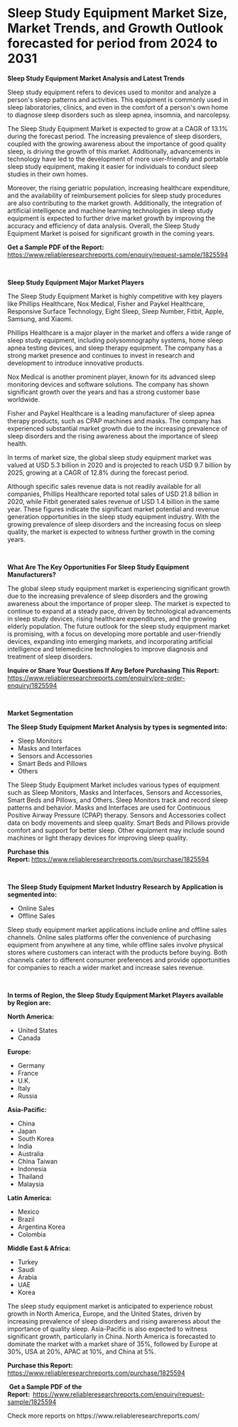 <p><h1>Sleep Study Equipment Market Size, Market Trends, and Growth Outlook forecasted for period from 2024 to 2031</h1></p><p><strong>Sleep Study Equipment Market Analysis and Latest Trends</strong></p>
<p><p>Sleep study equipment refers to devices used to monitor and analyze a person's sleep patterns and activities. This equipment is commonly used in sleep laboratories, clinics, and even in the comfort of a person's own home to diagnose sleep disorders such as sleep apnea, insomnia, and narcolepsy.</p><p>The Sleep Study Equipment Market is expected to grow at a CAGR of 13.1% during the forecast period. The increasing prevalence of sleep disorders, coupled with the growing awareness about the importance of good quality sleep, is driving the growth of this market. Additionally, advancements in technology have led to the development of more user-friendly and portable sleep study equipment, making it easier for individuals to conduct sleep studies in their own homes.</p><p>Moreover, the rising geriatric population, increasing healthcare expenditure, and the availability of reimbursement policies for sleep study procedures are also contributing to the market growth. Additionally, the integration of artificial intelligence and machine learning technologies in sleep study equipment is expected to further drive market growth by improving the accuracy and efficiency of data analysis. Overall, the Sleep Study Equipment Market is poised for significant growth in the coming years.</p></p>
<p><strong>Get a Sample PDF of the Report:&nbsp;</strong> <a href="https://www.reliableresearchreports.com/enquiry/request-sample/1825594">https://www.reliableresearchreports.com/enquiry/request-sample/1825594</a></p>
<p>&nbsp;</p>
<p><strong>Sleep Study Equipment Major Market Players</strong></p>
<p><p>The Sleep Study Equipment Market is highly competitive with key players like Phillips Healthcare, Nox Medical, Fisher and Paykel Healthcare, Responsive Surface Technology, Eight Sleep, Sleep Number, Fitbit, Apple, Samsung, and Xiaomi.</p><p>Phillips Healthcare is a major player in the market and offers a wide range of sleep study equipment, including polysomnography systems, home sleep apnea testing devices, and sleep therapy equipment. The company has a strong market presence and continues to invest in research and development to introduce innovative products.</p><p>Nox Medical is another prominent player, known for its advanced sleep monitoring devices and software solutions. The company has shown significant growth over the years and has a strong customer base worldwide.</p><p>Fisher and Paykel Healthcare is a leading manufacturer of sleep apnea therapy products, such as CPAP machines and masks. The company has experienced substantial market growth due to the increasing prevalence of sleep disorders and the rising awareness about the importance of sleep health.</p><p>In terms of market size, the global sleep study equipment market was valued at USD 5.3 billion in 2020 and is projected to reach USD 9.7 billion by 2025, growing at a CAGR of 12.8% during the forecast period.</p><p>Although specific sales revenue data is not readily available for all companies, Phillips Healthcare reported total sales of USD 21.8 billion in 2020, while Fitbit generated sales revenue of USD 1.4 billion in the same year. These figures indicate the significant market potential and revenue generation opportunities in the sleep study equipment industry. With the growing prevalence of sleep disorders and the increasing focus on sleep quality, the market is expected to witness further growth in the coming years.</p></p>
<p>&nbsp;</p>
<p><strong>What Are The Key Opportunities For Sleep Study Equipment Manufacturers?</strong></p>
<p><p>The global sleep study equipment market is experiencing significant growth due to the increasing prevalence of sleep disorders and the growing awareness about the importance of proper sleep. The market is expected to continue to expand at a steady pace, driven by technological advancements in sleep study devices, rising healthcare expenditures, and the growing elderly population. The future outlook for the sleep study equipment market is promising, with a focus on developing more portable and user-friendly devices, expanding into emerging markets, and incorporating artificial intelligence and telemedicine technologies to improve diagnosis and treatment of sleep disorders.</p></p>
<p><strong>Inquire or Share Your Questions If Any Before Purchasing This Report:</strong> <a href="https://www.reliableresearchreports.com/enquiry/pre-order-enquiry/1825594">https://www.reliableresearchreports.com/enquiry/pre-order-enquiry/1825594</a></p>
<p>&nbsp;</p>
<p><strong>Market Segmentation</strong></p>
<p><strong>The Sleep Study Equipment Market Analysis by types is segmented into:</strong></p>
<p><ul><li>Sleep Monitors</li><li>Masks and Interfaces</li><li>Sensors and Accessories</li><li>Smart Beds and Pillows</li><li>Others</li></ul></p>
<p><p>The Sleep Study Equipment Market includes various types of equipment such as Sleep Monitors, Masks and Interfaces, Sensors and Accessories, Smart Beds and Pillows, and Others. Sleep Monitors track and record sleep patterns and behavior. Masks and Interfaces are used for Continuous Positive Airway Pressure (CPAP) therapy. Sensors and Accessories collect data on body movements and sleep quality. Smart Beds and Pillows provide comfort and support for better sleep. Other equipment may include sound machines or light therapy devices for improving sleep quality.</p></p>
<p><strong>Purchase this Report:&nbsp;</strong><a href="https://www.reliableresearchreports.com/purchase/1825594">https://www.reliableresearchreports.com/purchase/1825594</a></p>
<p>&nbsp;</p>
<p><strong>The Sleep Study Equipment Market Industry Research by Application is segmented into:</strong></p>
<p><ul><li>Online Sales</li><li>Offline Sales</li></ul></p>
<p><p>Sleep study equipment market applications include online and offline sales channels. Online sales platforms offer the convenience of purchasing equipment from anywhere at any time, while offline sales involve physical stores where customers can interact with the products before buying. Both channels cater to different consumer preferences and provide opportunities for companies to reach a wider market and increase sales revenue.</p></p>
<p>&nbsp;</p>
<p><strong>In terms of Region, the Sleep Study Equipment Market Players available by Region are:</strong></p>
<p>
    <p> <strong> North America: </strong>
        <ul>
            <li>United States</li>
            <li>Canada</li>
        </ul>
        </p> 
    <p> <strong> Europe: </strong>
        <ul>
            <li>Germany</li>
            <li>France</li>
            <li>U.K.</li>
            <li>Italy</li>
            <li>Russia</li>
        </ul>
        </p> 
    <p> <strong> Asia-Pacific: </strong>
        <ul>
            <li>China</li>
            <li>Japan</li>
            <li>South Korea</li>
            <li>India</li>
            <li>Australia</li>
            <li>China Taiwan</li>
            <li>Indonesia</li>
            <li>Thailand</li>
            <li>Malaysia</li>
        </ul>
        </p> 
    <p> <strong> Latin America: </strong>
        <ul>
            <li>Mexico</li>
            <li>Brazil</li>
            <li>Argentina Korea</li>
            <li>Colombia</li>
        </ul>
        </p> 
    <p> <strong> Middle East & Africa: </strong>
        <ul>
            <li>Turkey</li>
            <li>Saudi</li>
            <li>Arabia</li>
            <li>UAE</li>
            <li>Korea</li>
        </ul>
    </p>
    </p>
<p><p>The sleep study equipment market is anticipated to experience robust growth in North America, Europe, and the United States, driven by increasing prevalence of sleep disorders and rising awareness about the importance of quality sleep. Asia-Pacific is also expected to witness significant growth, particularly in China. North America is forecasted to dominate the market with a market share of 35%, followed by Europe at 30%, USA at 20%, APAC at 10%, and China at 5%.</p></p>
<p><strong>Purchase this Report: </strong><a href="https://www.reliableresearchreports.com/purchase/1825594">https://www.reliableresearchreports.com/purchase/1825594</a></p>
<p>&nbsp;<strong>Get a Sample PDF of the Report:&nbsp;&nbsp;</strong><a href="https://www.reliableresearchreports.com/enquiry/request-sample/1825594">https://www.reliableresearchreports.com/enquiry/request-sample/1825594</a></p>
<p><strong></strong></p>
<p>Check more reports on https://www.reliableresearchreports.com/</p>